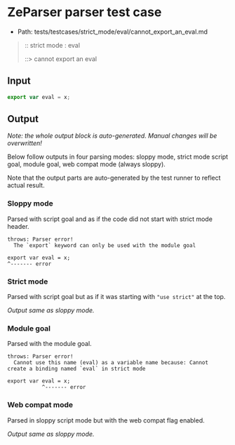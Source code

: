 # ZeParser parser test case

- Path: tests/testcases/strict_mode/eval/cannot_export_an_eval.md

> :: strict mode : eval
>
> ::> cannot export an eval

## Input


`````js
export var eval = x;
`````

## Output

_Note: the whole output block is auto-generated. Manual changes will be overwritten!_

Below follow outputs in four parsing modes: sloppy mode, strict mode script goal, module goal, web compat mode (always sloppy).

Note that the output parts are auto-generated by the test runner to reflect actual result.

### Sloppy mode

Parsed with script goal and as if the code did not start with strict mode header.

`````
throws: Parser error!
  The `export` keyword can only be used with the module goal

export var eval = x;
^------- error
`````

### Strict mode

Parsed with script goal but as if it was starting with `"use strict"` at the top.

_Output same as sloppy mode._

### Module goal

Parsed with the module goal.

`````
throws: Parser error!
  Cannot use this name (eval) as a variable name because: Cannot create a binding named `eval` in strict mode

export var eval = x;
           ^------- error
`````


### Web compat mode

Parsed in sloppy script mode but with the web compat flag enabled.

_Output same as sloppy mode._
